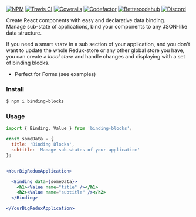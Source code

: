 [![NPM](https://img.shields.io/npm/v/binding-blocks.svg)](https://www.npmjs.org/package/binding-blocks)
[![Travis CI](https://travis-ci.com/staydistributed/binding-blocks.svg?branch=master)](https://travis-ci.com/staydistributed/binding-blocks)
[![Coveralls](https://coveralls.io/repos/github/StayDistributed/binding-blocks/badge.svg?branch=master)](https://coveralls.io/github/StayDistributed/binding-blocks?branch=master)
[![Codefactor](https://www.codefactor.io/repository/github/staydistributed/binding-blocks/badge)](https://www.codefactor.io/repository/github/staydistributed/binding-blocks)
[![Bettercodehub](https://bettercodehub.com/edge/badge/StayDistributed/binding-blocks?branch=master)](https://bettercodehub.com/)
[![Discord](https://img.shields.io/discord/699514717768515645)](https://discord.gg/q4vx7ej)

Create React components with easy and declarative data binding.<br />
Manage sub-state of applications, bind your components to any JSON-like data structure.

If you need a smart `state` in a sub section of your application, and you don't want to update the whole Redux-store or any other global store you have, you can create a *local store* and handle changes and displaying with a set of binding blocks.

- Perfect for Forms (see examples)

### Install

```bash static
$ npm i binding-blocks
```

### Usage

```jsx static
import { Binding, Value } from 'binding-blocks';

const someData = {
  title: 'Binding Blocks',
  subtitle: 'Manage sub-states of your application'
};


<YourBigReduxApplication>

  <Binding data={someData}>
    <h1><Value name="title" /></h1>
    <h2><Value name="subtitle" /></h2>
  </Binding>

</YourBigReduxApplication>
```
